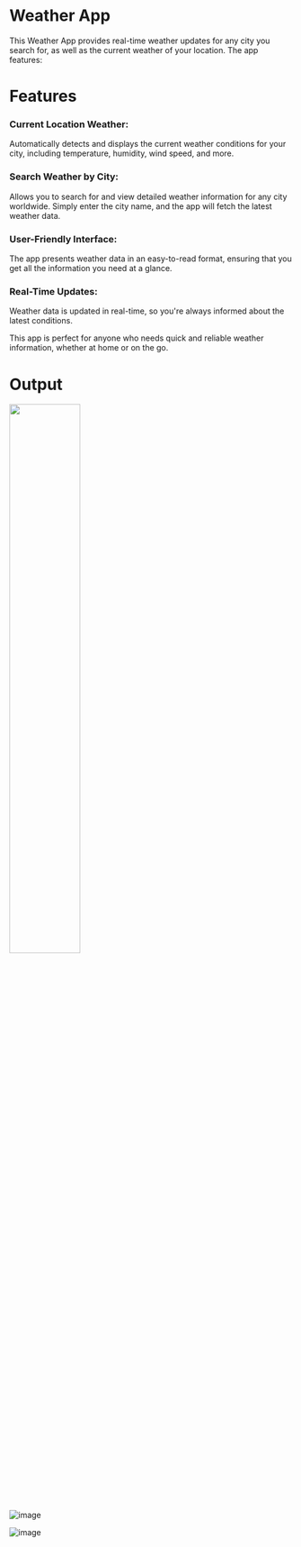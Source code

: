 # Weather App
This Weather App provides real-time weather updates for any city you search for, as well as the current weather of your location. The app features:
# Features
### Current Location Weather: 
Automatically detects and displays the current weather conditions for your city, including temperature, humidity, wind speed, and more.

### Search Weather by City: 
Allows you to search for and view detailed weather information for any city worldwide. Simply enter the city name, and the app will fetch the latest weather data.

### User-Friendly Interface: 
The app presents weather data in an easy-to-read format, ensuring that you get all the information you need at a glance.

### Real-Time Updates: 
Weather data is updated in real-time, so you're always informed about the latest conditions.

This app is perfect for anyone who needs quick and reliable weather information, whether at home or on the go.

# Output

<img src="![Screenshot 2024-08-13 234153](https://github.com/user-attachments/assets/fa86eefd-d424-4a74-82a4-8e69671e28a1)" width=50% height=50%>

![image](https://github.com/user-attachments/assets/0d671bf9-328d-48ce-aad0-00f944e362e7)

![image](https://github.com/user-attachments/assets/5091c04d-4c91-46e3-b68b-a961c80775d7)


